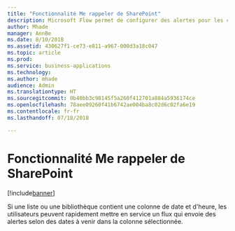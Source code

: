 ```yaml
---
title: "Fonctionnalité Me rappeler de SharePoint"
description: Microsoft Flow permet de configurer des alertes pour les colonnes de date et d'heure dans SharePoint
author: Mhade
manager: AnnBe
ms.date: 8/10/2018
ms.assetid: 430627f1-ce73-e811-a967-000d3a18c047
ms.topic: article
ms.prod: 
ms.service: business-applications
ms.technology: 
ms.author: mhade
audience: Admin
ms.translationtype: HT
ms.sourcegitcommit: 0b40bb3c98145f5a260f412701a884a5936174ce
ms.openlocfilehash: 78aee09260f41b6742ae004ba8c02d6c02fa6e19
ms.contentlocale: fr-fr
ms.lasthandoff: 07/18/2018

---
```

# <a name="sharepoint-remind-me"></a>Fonctionnalité Me rappeler de SharePoint


[!include[banner](../../includes/banner.md)]

Si une liste ou une bibliothèque contient une colonne de date et d'heure, les utilisateurs peuvent rapidement mettre en service un flux qui envoie des alertes selon des dates à venir dans la colonne sélectionnée. 

